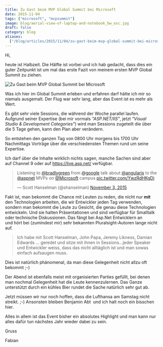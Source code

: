 ```yaml
---
title: Zu Gast beim MVP Global Summit bei Microsoft
date: 2015-11-04
tags: ["microsoft", "mvpsummit"]
image: blog/aerial-view-of-laptop-and-notebook_bw_osc.jpg
draft: false
category: blog
aliases:
  ["/blog/articles/2015/11/04/zu-gast-beim-mvp-global-summit-bei-microsoft/"]
---
```


Hi,

heute ist Halbzeit. Die Hälfte ist vorbei und ich hab gedacht, dass dies ein guter Zeitpunkt ist um mal das erste Fazit von meinem ersten MVP Global Summit zu ziehen.

![Zu Gast beim MVP Global Summit bei Microsoft](https://cdn.offering.solutions/img/articles/wp-content/uploads/2015/11/IMG-20151104-WA0001.jpg)

Was ich hier im Global Summit erleben und erfahren darf hätte ich mir so niemals ausgemalt. Der Flug war sehr lang, aber das Event ist es mehr als Wert.

Es gibt sehr viele Sessions, die während der Woche parallel laufen. Aufgrund seiner Expertise (bei mir vormals _"ASP.NET/IIS"_, jetzt _"Visual Studio &amp; Development Categories"_) wird man Sessions zugeteilt die über die 5 Tage gehen, kann den Plan aber verändern.

So entstehen den ganzen Tag von 0800 Uhr morgens bis 1700 Uhr Nachmittags Vorträge über die verschiedensten Themen rund um seine Expertise.

Ich darf über die Inhalte wirklich nichts sagen, manche Sachen sind aber auf Channel 9 oder auf https://live.asp.net/ verfügbar.

<blockquote class="twitter-tweet" data-lang="en"><p lang="en" dir="ltr">Listening to <a href="https://twitter.com/bradlygreen">@bradlygreen</a> from <a href="https://twitter.com/Google">@google</a> talk about <a href="https://twitter.com/angularjs">@angularjs</a> to the <a href="https://twitter.com/aspnet">@aspnet</a> MVPs on <a href="https://twitter.com/Microsoft">@Microsoft</a> campus <a href="https://t.co/YwzRdHKgDi">pic.twitter.com/YwzRdHKgDi</a></p>&mdash; Scott Hanselman (@shanselman) <a href="https://twitter.com/shanselman/status/661659280995520513">November 3, 2015</a></blockquote>
<script async src="//platform.twitter.com/widgets.js" charset="utf-8"></script>

Fakt ist, man bekommt die Chance mit Leuten zu reden, die nicht nur **mit** den Technologien arbeiten, die wir Entwickler jeden Tag verwenden, sondern man bekommt die Leute zu Gesicht, die genau diese Technologien entwickeln. Und sie halten Präsentationen und sind verfügbar für Smalltalk oder technische Diskussionen. Das fängt bei Asp.Net Entwicklern an und hört bei (zumindest mir) sehr bekannten Pluralsight-Autoren lange nicht auf.

> Ich habe mit Scott Hanselman, John Papa, Jeremy Likness, Damian Edwards ... geredet und sitze mit ihnen in Sessions...jeder Speaker und Entwickler weiss, dass das nicht alltäglich ist und man sowas einfach aufsaugen muss.

Dies ist natürlich phänomenal, da man diese Gelegenheit nicht allzu oft bekommt ;-)

Der Abend ist ebenfalls meist mit organisierten Parties gefüllt, bei denen man nochmal Gelegenheit hat die Leute kennenzulernen. Das Ganze unterstützt durch ein kühles Bier rundet die Sache natürlich sehr gut ab.

Jetzt müssen wir nur noch hoffen, dass die Lufthansa am Samstag nicht streikt. ;-) Ansonsten bleiben Benjamin Abt  und ich halt noch ein bisschen hier.

Alles in allem ist das Event bisher ein absolutes Highlight und man kann nur alles dafür tun nächstes Jahr wieder dabei zu sein.

Gruss

Fabian
